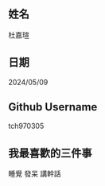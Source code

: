 姓名
----
杜嘉瑄

日期
----
2024/05/09

Github Username
---------------
tch970305

我最喜歡的三件事
---------------
睡覺 發呆 講幹話